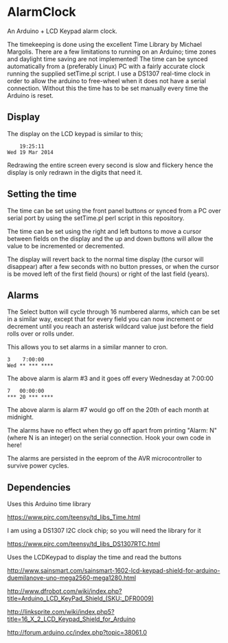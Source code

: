AlarmClock
==========

An Arduino + LCD Keypad alarm clock.

The timekeeping is done using the excellent Time Library by Michael
Margolis.  There are a few limitations to running on an Arduino; time zones
and daylight time saving are not implemented!  The time can be synced
automatically from a (preferably Linux) PC with a fairly accurate clock
running the supplied setTime.pl script.  I use a DS1307 real-time clock in
order to allow the arduino to free-wheel when it does not have a serial
connection.  Without this the time has to be set manually every time the
Arduino is reset.

Display
-------

The display on the LCD keypad is similar to this;

        19:25:11   
    Wed 19 Mar 2014

Redrawing the entire screen every second is slow and flickery hence the
display is only redrawn in the digits that need it.

Setting the time
----------------

The time can be set using the front panel buttons or synced from a PC over
serial port by using the setTime.pl perl script in this repository.

The time can be set using the right and left buttons to move a cursor
between fields on the display and the up and down buttons will allow the
value to be incremented or decremented.

The display will revert back to the normal time display (the cursor will
disappear) after a few seconds with no button presses, or when the cursor is
be moved left of the first field (hours) or right of the last field (years).

Alarms
------

The Select button will cycle through 16 numbered alarms, which can be set in
a similar way, except that for every field you can now increment or
decrement until you reach an asterisk wildcard value just before the field
rolls over or rolls under.

This allows you to set alarms in a similar manner to cron.

    3    7:00:00   
    Wed ** *** ****

The above alarm is alarm #3 and it goes off every Wednesday at 7:00:00

    7   00:00:00   
    *** 20 *** ****

The above alarm is alarm #7 would go off on the 20th of each month at midnight.

The alarms have no effect when they go off apart from printing "Alarm: N"
(where N is an integer) on the serial connection.  Hook your own code in
here!

The alarms are persisted in the eeprom of the AVR microcontroller to survive
power cycles.

Dependencies
------------

Uses this Arduino time library

https://www.pjrc.com/teensy/td_libs_Time.html

I am using a DS1307 I2C clock chip; so you will need the library for it

https://www.pjrc.com/teensy/td_libs_DS1307RTC.html

Uses the LCDKeypad to display the time and read the buttons

http://www.sainsmart.com/sainsmart-1602-lcd-keypad-shield-for-arduino-duemilanove-uno-mega2560-mega1280.html

http://www.dfrobot.com/wiki/index.php?title=Arduino_LCD_KeyPad_Shield_(SKU:_DFR0009)

http://linksprite.com/wiki/index.php5?title=16_X_2_LCD_Keypad_Shield_for_Arduino

http://forum.arduino.cc/index.php?topic=38061.0
